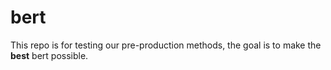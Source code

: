 bert
====

This repo is for testing our pre-production methods, the goal is to make the **best** bert possible.
